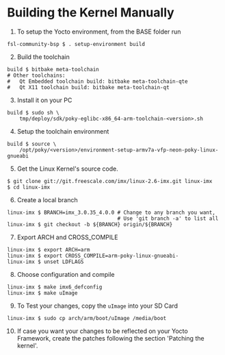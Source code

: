 # Building the Kernel Manually

1. To setup the Yocto environment, from the BASE folder run

~~~~{.bash}
fsl-community-bsp $ . setup-environment build
~~~~

2. Build the toolchain

~~~~{.bash}
build $ bitbake meta-toolchain
# Other toolchains:
#   Qt Embedded toolchain build: bitbake meta-toolchain-qte
#   Qt X11 toolchain build: bitbake meta-toolchain-qt
~~~~

3. Install it on your PC

~~~~{.bash}
build $ sudo sh \
    tmp/deploy/sdk/poky-eglibc-x86_64-arm-toolchain-<version>.sh
~~~~

4. Setup the toolchain environment

~~~~{.bash}
build $ source \
    /opt/poky/<version>/environment-setup-armv7a-vfp-neon-poky-linux-gnueabi
~~~~

5. Get the Linux Kernel's source code.

~~~~{.bash}
$ git clone git://git.freescale.com/imx/linux-2.6-imx.git linux-imx
$ cd linux-imx
~~~~

6. Create a local branch

~~~~{.bash}
linux-imx $ BRANCH=imx_3.0.35_4.0.0 # Change to any branch you want,
                                    # Use 'git branch -a' to list all
linux-imx $ git checkout -b ${BRANCH} origin/${BRANCH}
~~~~

7. Export ARCH and CROSS_COMPILE

~~~~{.bash}
linux-imx $ export ARCH=arm  
linux-imx $ export CROSS_COMPILE=arm-poky-linux-gnueabi-
linux-imx $ unset LDFLAGS
~~~~

8. Choose configuration and compile

~~~~{.bash}
linux-imx $ make imx6_defconfig  
linux-imx $ make uImage  
~~~~

9. To Test your changes, copy the `uImage` into your SD Card

~~~~{.bash}
linux-imx $ sudo cp arch/arm/boot/uImage /media/boot
~~~~

10. If case you want your changes to be reflected on your Yocto Framework, create the patches following the section 'Patching the kernel'.
